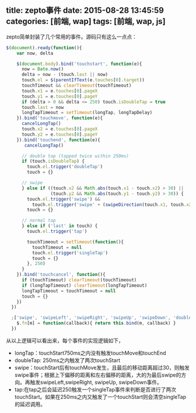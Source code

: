 title: zepto事件
date: 2015-08-28 13:45:59
categories: [前端, wap]
tags: [前端, wap, js]
---
zepto简单封装了几个常用的事件。源码只有这么一点点：
```JavaScript
$(document).ready(function(){
    var now, delta

    $(document.body).bind('touchstart', function(e){
      now = Date.now()
      delta = now - (touch.last || now)
      touch.el = $(parentIfText(e.touches[0].target))
      touchTimeout && clearTimeout(touchTimeout)
      touch.x1 = e.touches[0].pageX
      touch.y1 = e.touches[0].pageY
      if (delta > 0 && delta <= 250) touch.isDoubleTap = true
      touch.last = now
      longTapTimeout = setTimeout(longTap, longTapDelay)
    }).bind('touchmove', function(e){
      cancelLongTap()
      touch.x2 = e.touches[0].pageX
      touch.y2 = e.touches[0].pageY
    }).bind('touchend', function(e){
       cancelLongTap()

      // double tap (tapped twice within 250ms)
      if (touch.isDoubleTap) {
        touch.el.trigger('doubleTap')
        touch = {}

      // swipe
      } else if ((touch.x2 && Math.abs(touch.x1 - touch.x2) > 30) ||
                 (touch.y2 && Math.abs(touch.y1 - touch.y2) > 30)) {
        touch.el.trigger('swipe') &&
          touch.el.trigger('swipe' + (swipeDirection(touch.x1, touch.x2, touch.y1, touch.y2)))
        touch = {}

      // normal tap
      } else if ('last' in touch) {
        touch.el.trigger('tap')

        touchTimeout = setTimeout(function(){
          touchTimeout = null
          touch.el.trigger('singleTap')
          touch = {}
        }, 250)
      }
    }).bind('touchcancel', function(){
      if (touchTimeout) clearTimeout(touchTimeout)
      if (longTapTimeout) clearTimeout(longTapTimeout)
      longTapTimeout = touchTimeout = null
      touch = {}
    })
  })

  ;['swipe', 'swipeLeft', 'swipeRight', 'swipeUp', 'swipeDown', 'doubleTap', 'tap', 'singleTap', 'longTap'].forEach(function(m){
    $.fn[m] = function(callback){ return this.bind(m, callback) }
  })
```
从以上逻辑可以看出来，每个事件的实现逻辑如下，

 - longTap：touchStart750ms之内没有触发touchMove和touchEnd
 - doubleTap: 250ms之内触发了两次touchStart
 - swipe：touchStart后有touchMove发生，且最后的移动距离超过30，则触发swipe事件；根据上下偏移的距离和左右偏移的距离，大的为最后swipe的方向。再触发swipeLeft,swipeRight, swipeUp, swipeDown事件。
 - tap:在tap之后会延迟250触发一个singleTap事件来判断是否进行了两次touchStart。如果在250ms之内又触发了一个touchStart则会清空singleTap的延迟调用。

